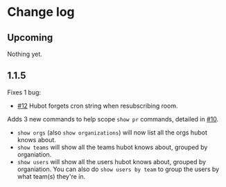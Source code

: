 # Change log

## Upcoming
Nothing yet.

## 1.1.5
Fixes 1 bug:
* [#12](https://github.com/usermindinc/hubot-github-pr-reporter/issues/12) Hubot forgets cron string when resubscribing room.

Adds 3 new commands to help scope `show pr` commands, detailed in [#10](https://github.com/usermindinc/hubot-github-pr-reporter/issues/10).
* `show orgs` (also `show organizations`) will now list all the orgs hubot knows about.
* `show teams` will show all the teams hubot knows about, grouped by organiation.
* `show users` will show all the users hubot knows about, grouped by organiation. You can also do `show users by team` to group the users by what team(s) they're in.
